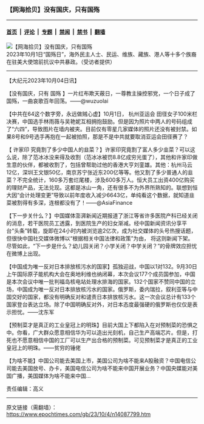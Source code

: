 ### 【网海拾贝】没有国庆，只有国殇

---

#### [首页](../../../..?n14087799) &nbsp;|&nbsp; [评论](../../../../../epoch-comment?n14087799) &nbsp;|&nbsp; [专题](../../../../../epoch-special?n14087799) &nbsp;|&nbsp; [禁闻](../../../../../epoch-news?n14087799) &nbsp;|&nbsp; [禁书](../../../../../books?n14087799) &nbsp;|&nbsp; [翻墙](https://github.com/gfw-breaker/nogfw/blob/master/README.md?n14087799)


<div><img alt="【网海拾贝】没有国庆，只有国殇" class="attachment-djy_600_400 size-djy_600_400 wp-post-image" src="https://i.epochtimes.com/assets/uploads/2023/10/id14086992-2023-10-03-09.05.30-600x400.jpg"/>
<div class="caption">
 2023年10月1日“国殇日”，海外民主人士、民运、维族、藏族、港人等十多个族裔在驻美大使馆前抗议中共暴政。（受访者提供）
</div></div><hr/><div class="post_content" id="artbody" itemprop="articleBody">
 <!-- article content begin -->
 <p>
  【大纪元2023年10月04日讯】
 </p>
 <p>
  【没有国庆，只有
  <ok href="https://www.epochtimes.com/gb/tag/%E5%9B%BD%E6%AE%87.html">
   国殇
  </ok>
  】一片红布欺天蔽日，一尊教主操控邪党，一个日子成了国殇，一曲哀歌百年回荡。——@wuzuolai
 </p>
 <p>
  【中共在64这个数字旁，永远做贼心虚】10月1日，
  <ok href="https://www.epochtimes.com/gb/tag/%E6%9D%AD%E5%B7%9E%E4%BA%9A%E8%BF%90%E4%BC%9A.html">
   杭州亚运会
  </ok>
  田径女子100米栏决赛，中国选手林雨薇与吴艳妮互相拥抱鼓励。但是因为照片中两人的号码组成了“六四”，导致图片在墙内被夹。目前仅有零星几家媒体的照片还没有被封禁。如果8号和9号选手再抱在一起被拍照，那是不是中共就要取消亚运会田径赛了？
 </p>
 <p>
  【
  <ok href="https://www.epochtimes.com/gb/tag/%E8%AE%B8%E5%AE%B6%E5%8D%B0.html">
   许家印
  </ok>
  究竟割了多少中国人的韭菜？】许家印究竟割了富人多少韭菜？可以这么说，除了范冰冰没来得及收割（范冰冰被罚8.8亿成穷光蛋了），其他和许家印做生意的伙伴，都被收割了，包括曾帮助过他的香港大亨刘銮雄。其他：杭州马云12亿，深圳王文银50亿，南京苏宁张近东200亿等等。他又割了多少普通人的韭菜？不完全统计，160多万套烂尾楼，涉及600多万人。恒大员工出资400亿购买的理财产品，无法兑现。这都是冰山一角，还有很多不为外界所熟知的。联想到恒大因“会计处理变更”导致以前年度收入减少6643亿，单纯看这个数据，就知道韭菜被割得有多深，连根都没有了！——@AsiaFinance
 </p>
 <p>
  【下一步关什么？】中国媒体澎湃新闻近期报道了浙江等省许多医院产科已经关闭的消息，若干医院员工透露，到医院生产的妇女渐减。经中国新闻资讯分享平台“头条”转载，旋即在24小时内被浏览逾2亿次，成为社交媒体的头号热搜话题，但很快中国社交媒体微博以“根据相关中国法律和政策”为由， 将这则新闻下架。尽管如此，“下一步是什么？幼儿园关闭？小学关闭？中学关闭？”的骨牌效应担忧在微博上出现。
 </p>
 <p>
  【中国成为唯一反对日本排放核污水的国家】孤独迎战，中国以1对132。9月30日上午国际原子能机构大会在奥地利维也纳闭幕，本次会议177个成员国参加，中国是本次会议中唯一批判福岛核电站处理水排海的国家。132个国家不赞同中国的立场，中国成为唯一反对日本排放核污水的国家。俄罗斯，委内瑞拉，叙利亚等与中国交好的国家，都没有明确反对和谴责日本排放核污水。这一次会议总计有133个国家登台表达立场。除了中国明确反对外，对日本态度最强硬的俄罗斯也仅仅是表示担忧。——沈东军
 </p>
 <p>
  【预制菜才是真正的工业皇冠上的明珠】目前大国上下都陷入在对预制菜的恐惧之中。你看，广大群众愿意相信华为可以造出光刻机，自己生产高端芯片。但是，打死也不愿意相信中国的工厂可以生产出合格的预制菜。可见预制菜才是真正的工业皇冠上的明珠。——贫穷的锤佬
 </p>
 <p>
  【为啥不能】中国公司能去美国上市，美国公司为啥不能来A股融资？中国电信公司能去美国放号、办卡，美国电信公司为啥不能来中国开展业务？中国央媒能对美国广播，美国媒体为啥不能来中国…
 </p>
 <p>
  责任编辑：高义
 </p>
 <!-- article content end -->
 <div id="below_article_ad">
 </div>
</div>


---

原文链接（需翻墙）：https://www.epochtimes.com/gb/23/10/4/n14087799.htm